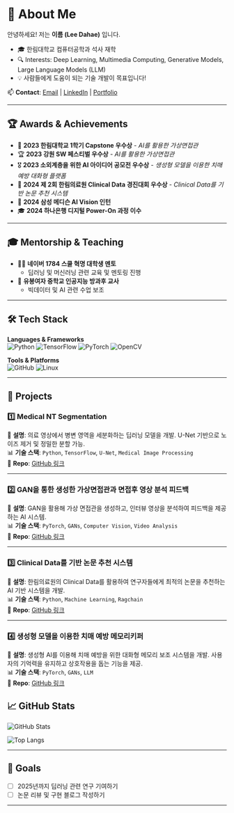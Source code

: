 # 🎯 About Me

안녕하세요! 저는 **이름 (Lee Dahae)** 입니다. 

- 🎓 한림대학교 컴퓨터공학과 석사 재학
- 🔍 Interests: Deep Learning, Multimedia Computing, Generative Models, Large Language Models (LLM)
- 💡 사람들에게 도움이 되는 기술 개발이 목표입니다!

📫 **Contact**: [Email](#) | [LinkedIn](#) | [Portfolio](#)

---

## 🏆 Awards & Achievements

- 🥇 **2023 한림대학교 1학기 Capstone 우수상** - *AI를 활용한 가상면접관*
- 🏆 **2023 강원 SW 페스티벌 우수상** - *AI를 활용한 가상면접관*
- 🎖 **2023 소외계층을 위한 AI 아이디어 공모전 우수상** - *생성형 모델을 이용한 치매 예방 대화형 플랫폼*
- 🏅 **2024 제 2회 한림의료원 Clinical Data 경진대회 우수상** - *Clinical Data를 기반 논문 추천 시스템*
- 💼 **2024 삼성 메디슨 AI Vision 인턴**
- 🎓 **2024 하나은행 디지털 Power-On 과정 이수**
---

## 🎓 Mentorship & Teaching

- 👨‍🏫 **네이버 1784 스쿨 혁명 대학생 멘토** 
  - 딥러닝 및 머신러닝 관련 교육 및 멘토링 진행
- 🏫 **유봉여자 중학교 인공지능 방과후 교사**
  - 빅데이터 및 AI 관련 수업 보조

---

## 🛠 Tech Stack

**Languages & Frameworks**  
![Python](https://img.shields.io/badge/Python-3776AB?style=flat&logo=python&logoColor=white)
![TensorFlow](https://img.shields.io/badge/TensorFlow-FF6F00?style=flat&logo=tensorflow&logoColor=white)
![PyTorch](https://img.shields.io/badge/PyTorch-EE4C2C?style=flat&logo=pytorch&logoColor=white)
![OpenCV](https://img.shields.io/badge/OpenCV-5C3EE8?style=flat&logo=opencv&logoColor=white)

**Tools & Platforms**  
![GitHub](https://img.shields.io/badge/GitHub-181717?style=flat&logo=github&logoColor=white)
![Linux](https://img.shields.io/badge/Linux-FCC624?style=flat&logo=linux&logoColor=black)

---

## 📂 Projects



### 1️⃣ **Medical NT Segmentation**  
📌 **설명**: 의료 영상에서 병변 영역을 세분화하는 딥러닝 모델을 개발. U-Net 기반으로 노이즈 제거 및 정밀한 분할 가능.  
📊 **기술 스택**: `Python`, `TensorFlow`, `U-Net`, `Medical Image Processing`  
🔗 **Repo**: [GitHub 링크](https://github.com/dlekgo79/medical)

---

### 2️⃣ **GAN을 통한 생성한 가상면접관과 면접후 영상 분석 피드백**  
📌 **설명**: GAN을 활용해 가상 면접관을 생성하고, 인터뷰 영상을 분석하여 피드백을 제공하는 AI 시스템.  
📊 **기술 스택**: `PyTorch`, `GANs`, `Computer Vision`, `Video Analysis`  
🔗 **Repo**: [GitHub 링크](https://github.com/hwangmyeongwon/2023_Capstone)

---


### 3️⃣ **Clinical Data를 기반 논문 추천 시스템**  
📌 **설명**: 한림의료원의 Clinical Data를 활용하여 연구자들에게 최적의 논문을 추천하는 AI 기반 시스템을 개발.  
📊 **기술 스택**: `Python`, `Machine Learning`, `Ragchain`  
🔗 **Repo**: [GitHub 링크](https://github.com/dlekgo79/LLM-Rag-Chain)   

---

### 4️⃣ **생성형 모델을 이용한 치매 예방 메모리키퍼**  
📌 **설명**: 생성형 AI를 이용해 치매 예방을 위한 대화형 메모리 보조 시스템을 개발. 사용자의 기억력을 유지하고 상호작용을 돕는 기능을 제공.  
📊 **기술 스택**: `PyTorch`, `GANs`, `LLM`  
🔗 **Repo**: [GitHub 링크](#)


## 📈 GitHub Stats

![GitHub Stats](https://github-readme-stats.vercel.app/api?username=dlekgo79&show_icons=true&theme=radical)

![Top Langs](https://github-readme-stats.vercel.app/api/top-langs/?username=dlekgo79&layout=compact&theme=radical)

---

## 🎯 Goals

- [ ] 2025년까지 딥러닝 관련 연구 기여하기
- [ ] 논문 리뷰 및 구현 블로그 작성하기

---

